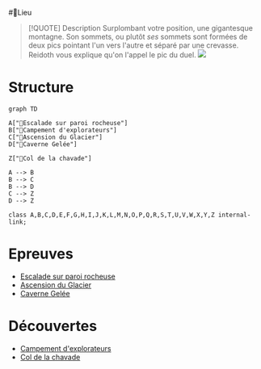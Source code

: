 #📍Lieu

> [!QUOTE] Description
> Surplombant votre position, une gigantesque montagne. Son sommets, ou plutôt *ses* sommets sont formées de deux pics pointant l'un vers l'autre et séparé par une crevasse. Reidoth vous explique qu'on l'appel le pic du duel.
> ![](https://i.pinimg.com/originals/dc/06/da/dc06da2c42a0f28ffc0e603fb94c8e3e.jpg)

# Structure
```mermaid
graph TD

A["🎲Escalade sur paroi rocheuse"]
B["🔎Campement d'explorateurs"]
C["🎲Ascension du Glacier"]
D["🎲Caverne Gelée"]

Z["🔎Col de la chavade"]

A --> B
B --> C
B --> D
C --> Z
D --> Z

class A,B,C,D,E,F,G,H,I,J,K,L,M,N,O,P,Q,R,S,T,U,V,W,X,Y,Z internal-link;
```

# Epreuves
- [Escalade sur paroi rocheuse](../épreuves/Escalade%20sur%20paroi%20rocheuse.md)
- [Ascension du Glacier](../épreuves/Ascension%20du%20Glacier.md)
- [Caverne Gelée](../épreuves/Caverne%20Gelée.md)
# Découvertes
- [Campement d'explorateurs](Campement%20d'explorateurs.md)
- [Col de la chavade](Col%20de%20la%20chavade.md)